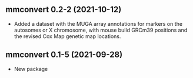 ## mmconvert 0.2-2 (2021-10-12)

- Added a dataset with the MUGA array annotations for markers on the
  autosomes or X chromosome, with mouse build GRCm39 positions and
  the revised Cox Map genetic map locations.


## mmconvert 0.1-5 (2021-09-28)

- New package
